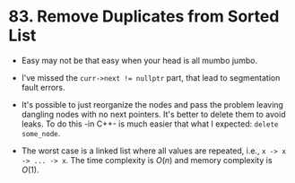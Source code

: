 # 83. Remove Duplicates from Sorted List

- Easy may not be that easy when your head is all mumbo jumbo.

- I've missed the `curr->next != nullptr` part, that lead to segmentation fault errors.

- It's possible to just reorganize the nodes and pass the problem leaving dangling
  nodes with no next pointers. It's better to delete them to avoid leaks. To do this
  -in C++- is much easier that what I expected: `delete some_node`.

- The worst case is a linked list where all values are repeated, i.e., `x -> x -> ... -> x`.
  The time complexity is $O(n)$ and memory complexity is $O(1)$.

